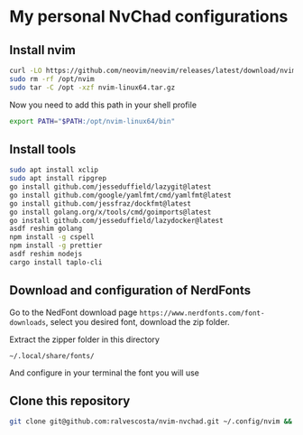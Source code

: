 # My personal NvChad configurations

## Install nvim

```bash
curl -LO https://github.com/neovim/neovim/releases/latest/download/nvim-linux64.tar.gz
sudo rm -rf /opt/nvim
sudo tar -C /opt -xzf nvim-linux64.tar.gz
```
Now you need to add this path in your shell profile

```bash
export PATH="$PATH:/opt/nvim-linux64/bin"
```

## Install tools

```bash
sudo apt install xclip
sudo apt install ripgrep
go install github.com/jesseduffield/lazygit@latest
go install github.com/google/yamlfmt/cmd/yamlfmt@latest
go install github.com/jessfraz/dockfmt@latest
go install golang.org/x/tools/cmd/goimports@latest
go install github.com/jesseduffield/lazydocker@latest
asdf reshim golang
npm install -g cspell
npm install -g prettier
asdf reshim nodejs
cargo install taplo-cli
```

## Download and configuration of NerdFonts

Go to the NedFont download page `https://www.nerdfonts.com/font-downloads`, select you desired font, download the zip folder.

Extract the zipper folder in this directory

```
~/.local/share/fonts/
```

And configure in your terminal the font you will use


## Clone this repository

```bash
git clone git@github.com:ralvescosta/nvim-nvchad.git ~/.config/nvim && nvim
```
